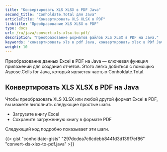 ```yaml
---
title: "Конвертировать XLS XLSX в PDF Java"
second_title: "Conholdate.Total для Java"
articleTitle: "Конвертировать XLS XLSX в PDF"
linktitle: "Преобразование XLS XLSX в PDF"
type: docs
url: /ru/java/convert-xls-xlsx-to-pdf/
description: "Преобразование форматов файлов XLS XLSX в PDF на Java."
keywords: "конвертировать xls в pdf Java, конвертировать xlsx в PDf Java, Java конвертировать xls xlsx, xls в pdf Java, xlsx в pdf eclipse Java, конвертер Java для xls, конвертер Java для xlsx, excel в pdf Java, листы в pdf"
weight: 10
---
```


Преобразование данных Excel в PDF на Java — ключевая функция приложений для создания отчетов. Этого легко добиться с помощью Aspose.Cells for Java, который является частью Conholdate.Total.

## **Конвертировать XLS XLSX в PDF на Java**
Чтобы преобразовать XLS XLSX или любой другой формат Excel в PDF, вы можете выполнить следующие простые шаги.

- Загрузите книгу Excel
- Сохраните загруженную книгу в формате PDF

Следующий код подробно показывает эти шаги.

{{< gist "conholdate-gists" "297dcdea7c6cdebb8441d3d139f7ef86" "convert-xls-xlsx-to-pdf.java" >}}
